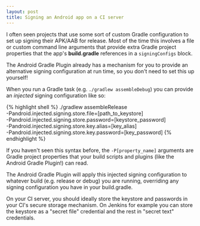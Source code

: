 ```yaml
---
layout: post
title: Signing an Android app on a CI server
---
```


I often seen projects that use some sort of custom Gradle configuration to set up signing their APK/AAB for release. Most of the time this involves a file or custom command line arguments that provide extra Gradle project properties that the app's **build.gradle** references in a `signingConfigs` block. 

The Android Gradle Plugin already has a mechanism for you to provide an alternative signing configuration at run time, so you don't need to set this up yourself!

When you run a Gradle task (e.g. `./gradlew assembleDebug`) you can provide an *injected* signing configuration like so:

{% highlight shell %}
./gradlew assembleRelease\
  -Pandroid.injected.signing.store.file=[path_to_keystore] \
  -Pandroid.injected.signing.store.password=[keystore_password] \
  -Pandroid.injected.signing.store.key.alias=[key_alias] \
  -Pandroid.injected.signing.store.key.password=[key_password]
{% endhighlight %}

If you haven't seen this syntax before, the `-P[property_name]` arguments are Gradle project properties that your build scripts and plugins (like the Android Gradle Plugin!) can read.

The Android Gradle Plugin will apply this injected signing configuration to whatever build (e.g. release or debug) you are running, overriding any signing configuration you have in your build.gradle.

On your CI server, you should ideally store the keystore and passwords in your CI's secure storage mechanism. On Jenkins for example you can store the keystore as a "secret file" credential and the rest in "secret text" credentials.